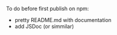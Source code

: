 To do before first publish on npm:
 - pretty README.md with documentation
 - add JSDoc (or simmilar)